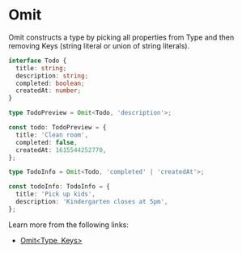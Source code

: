 # Omit

Omit constructs a type by picking all properties from Type and then removing Keys (string literal or union of string literals).

```typescript
interface Todo {
  title: string;
  description: string;
  completed: boolean;
  createdAt: number;
}

type TodoPreview = Omit<Todo, 'description'>;

const todo: TodoPreview = {
  title: 'Clean room',
  completed: false,
  createdAt: 1615544252770,
};

type TodoInfo = Omit<Todo, 'completed' | 'createdAt'>;

const todoInfo: TodoInfo = {
  title: 'Pick up kids',
  description: 'Kindergarten closes at 5pm',
};
```

Learn more from the following links:

- [Omit<Type, Keys>](https://www.typescriptlang.org/docs/handbook/utility-types.html#omittype-keys)
